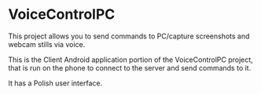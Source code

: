 # VoiceControlPC

This project allows you to send commands to PC/capture screenshots and webcam stills via voice.

This is the Client Android application portion of the VoiceControlPC project, that is run on the phone to connect to the server and send commands to it.

It has a Polish user interface.
